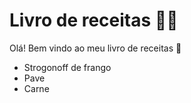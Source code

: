 # Livro de receitas :man_cook:

Olá! Bem vindo ao meu livro de receitas :wave:

- Strogonoff de frango
- Pave
- Carne
